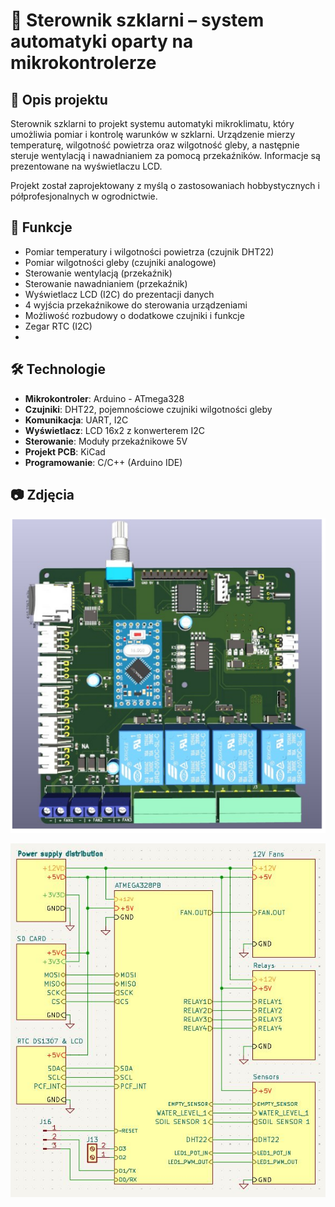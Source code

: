 
# 🌿 Sterownik szklarni – system automatyki oparty na mikrokontrolerze

## 📌 Opis projektu
Sterownik szklarni to projekt systemu automatyki mikroklimatu, który umożliwia pomiar i kontrolę warunków w szklarni. Urządzenie mierzy temperaturę, wilgotność powietrza oraz wilgotność gleby, a następnie steruje wentylacją i nawadnianiem za pomocą przekaźników. Informacje są prezentowane na wyświetlaczu LCD.

Projekt został zaprojektowany z myślą o zastosowaniach hobbystycznych i półprofesjonalnych w ogrodnictwie.

## 🧠 Funkcje
- Pomiar temperatury i wilgotności powietrza (czujnik DHT22)
- Pomiar wilgotności gleby (czujniki analogowe)
- Sterowanie wentylacją (przekaźnik)
- Sterowanie nawadnianiem (przekaźnik)
- Wyświetlacz LCD (I2C) do prezentacji danych
- 4 wyjścia przekaźnikowe do sterowania urządzeniami
- Możliwość rozbudowy o dodatkowe czujniki i funkcje
- Zegar RTC (I2C)
- 
## 🛠️ Technologie
- **Mikrokontroler**: Arduino - ATmega328
- **Czujniki**: DHT22, pojemnościowe czujniki wilgotności gleby
- **Komunikacja**: UART, I2C
- **Wyświetlacz**: LCD 16x2 z konwerterem I2C
- **Sterowanie**: Moduły przekaźnikowe 5V
- **Projekt PCB**: KiCad
- **Programowanie**: C/C++ (Arduino IDE)

## 📷 Zdjęcia
![Płytka PCB](images/greenhouse_MJR.PNG)

![Schemat blokowy](images/photo1.JPG)










